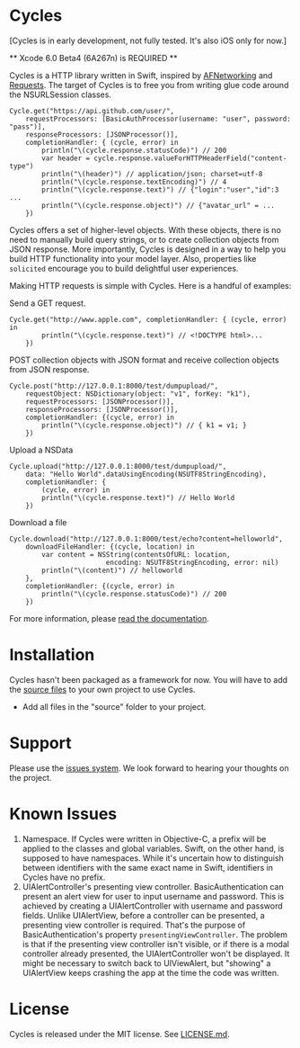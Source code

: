 Cycles
====

[Cycles is in early development, not fully tested. It's also iOS only for now.]

** Xcode 6.0 Beta4 (6A267n) is REQUIRED **

Cycles is a HTTP library written in Swift, inspired by [AFNetworking](http://afnetworking.com/)
and [Requests](http://docs.python-requests.org/). The target of Cycles is to
free you from writing glue code around the NSURLSession classes.

```
Cycle.get("https://api.github.com/user/",
    requestProcessors: [BasicAuthProcessor(username: "user", password: "pass")],
    responseProcessors: [JSONProcessor()],
    completionHandler: { (cycle, error) in
        println("\(cycle.response.statusCode)") // 200
        var header = cycle.response.valueForHTTPHeaderField("content-type")
        println("\(header)") // application/json; charset=utf-8
        println("\(cycle.response.textEncoding)") // 4
        println("\(cycle.response.text)") // {"login":"user","id":3 ...
        println("\(cycle.response.object)") // {"avatar_url" = ...
    })
```

Cycles offers a set of higher-level objects. With these objects, there is no
need to manually build query strings, or to create collection objects from
JSON response. More importantly, Cycles is designed in a way to help you build
HTTP functionality into your model layer. Also, properties like `solicited`
encourage you to build delightful user experiences.

Making HTTP requests is simple with Cycles. Here is a handful of examples:

Send a GET request.
```
Cycle.get("http://www.apple.com", completionHandler: { (cycle, error) in
        println("\(cycle.response.text)") // <!DOCTYPE html>...
    })
```

POST collection objects with JSON format and receive collection objects from
JSON response.
```
Cycle.post("http://127.0.0.1:8000/test/dumpupload/",
    requestObject: NSDictionary(object: "v1", forKey: "k1"),
    requestProcessors: [JSONProcessor()],
    responseProcessors: [JSONProcessor()],
    completionHandler: {(cycle, error) in
        println("\(cycle.response.object)") // { k1 = v1; }
    })
```


Upload a NSData
```
Cycle.upload("http://127.0.0.1:8000/test/dumpupload/",
    data: "Hello World".dataUsingEncoding(NSUTF8StringEncoding),
    completionHandler: {
        (cycle, error) in
        println("\(cycle.response.text)") // Hello World
    })
```

Download a file
```
Cycle.download("http://127.0.0.1:8000/test/echo?content=helloworld",
    downloadFileHandler: {(cycle, location) in
        var content = NSString(contentsOfURL: location,
                        encoding: NSUTF8StringEncoding, error: nil)
        println("\(content)") // helloworld
    },
    completionHandler: {(cycle, error) in
        println("\(cycle.response.statusCode)") // 200
    })
```

For more information, please [read the documentation](http://cycles.readthedocs.org/).


Installation
====
Cycles hasn't been packaged as a framework for now. You will have to add the
[source files](https://github.com/weipin/Cycles/tree/master/source) to your
own project to use Cycles.

- Add all files in the "source" folder to your project.

Support
====
Please use the [issues system](https://github.com/weipin/Cycles/issues). We look
forward to hearing your thoughts on the project.

Known Issues
====
1. Namespace. If Cycles were written in Objective-C, a prefix will be applied to
   the classes and global variables. Swift, on the other hand, is supposed to
   have namespaces. While it's uncertain how to distinguish between identifiers
   with the same exact name in Swift, identifiers in Cycles have no prefix.  
1. UIAlertController's presenting view controller. BasicAuthentication can
   present an alert view for user to input username and password. This is
   achieved by creating a UIAlertController with username and password fields.
   Unlike UIAlertView, before a controller can be presented, a presenting view
   controller is required. That's the purpose of BasicAuthentication's property
   `presentingViewController`. The problem is that if the presenting view
   controller isn't visible, or if there is a modal controller already
   presented, the UIAlertController won't be displayed. It might be necessary
   to switch back to UIViewAlert, but "showing" a UIAlertView keeps crashing
   the app at the time the code was written.


License
====
Cycles is released under the MIT license. See [LICENSE.md](https://github.com/weipin/Cycles/blob/master/LICENSE).
